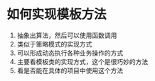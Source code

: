 # 如何实现模板方法
1. 抽象出算法，然后可以使用函数调用
2. 类似于策略模式的实现方式
3. 可以形成动态执行各种业务操作的方式
4. 主要看模板类的实现方式，这个是很巧妙的方法
5. 看是否能在具体的项目中使用这个方法
